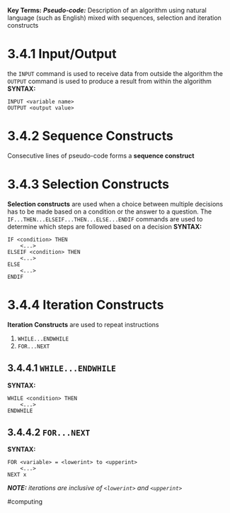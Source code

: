 **Key Terms:**
***Pseudo-code:*** Description of an algorithm using natural language (such as English) mixed with sequences, selection and iteration constructs

# 3.4.1 Input/Output
the `INPUT` command is used to receive data from outside the algorithm
the `OUTPUT` command is used to produce a result from within the algorithm
**SYNTAX:**
```
INPUT <variable name>
OUTPUT <output value>
```
# 3.4.2 Sequence Constructs
Consecutive lines of pseudo-code forms a **sequence construct**
# 3.4.3 Selection Constructs
**Selection constructs** are used when a choice between multiple decisions has to be made based on a condition or the answer to a question.
The `IF...THEN...ELSEIF...THEN...ELSE...ENDIF` commands are used to determine which steps are followed based on a decision
**SYNTAX:**
```
IF <condition> THEN
	<...>
ELSEIF <condition> THEN
	<...>
ELSE
	<...>
ENDIF
```
# 3.4.4 Iteration Constructs
**Iteration Constructs** are used to repeat instructions
1. `WHILE...ENDWHILE`
2. `FOR...NEXT`
## 3.4.4.1 `WHILE...ENDWHILE`
**SYNTAX:**
```
WHILE <condition> THEN
	<...>
ENDWHILE
```
## 3.4.4.2 `FOR...NEXT`
**SYNTAX:**
```
FOR <variable> = <lowerint> to <upperint>
	<...>
NEXT x
```
***NOTE:** iterations are inclusive of `<lowerint>` and `<upperint>`*

#computing 